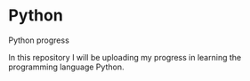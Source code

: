 # Python
Python progress

In this repository I will be uploading my progress in learning the programming language Python.
